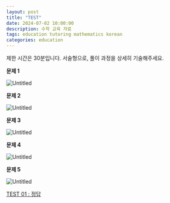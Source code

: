 ```yaml
---
layout: post
title: "TEST"
date: 2024-07-02 10:00:00
description: 수학 교육 자료
tags: education tutoring mathematics korean
categories: education
---
```



제한 시간은 30분입니다.
서술형으로, 풀이 과정을 상세히 기술해주세요.

**문제 1**

![Untitled](TEST%2001%20%EB%8F%84%ED%98%95%EC%9D%98%20%EB%8B%AE%EC%9D%8C%20161f0f24f93180d29f25c8f66c09ee22/Untitled.png)

**문제 2**

![Untitled](TEST%2001%20%EB%8F%84%ED%98%95%EC%9D%98%20%EB%8B%AE%EC%9D%8C%20161f0f24f93180d29f25c8f66c09ee22/Untitled%201.png)

**문제 3**

![Untitled](TEST%2001%20%EB%8F%84%ED%98%95%EC%9D%98%20%EB%8B%AE%EC%9D%8C%20161f0f24f93180d29f25c8f66c09ee22/Untitled%202.png)

**문제 4**

![Untitled](TEST%2001%20%EB%8F%84%ED%98%95%EC%9D%98%20%EB%8B%AE%EC%9D%8C%20161f0f24f93180d29f25c8f66c09ee22/Untitled%203.png)

**문제 5**

![Untitled](TEST%2001%20%EB%8F%84%ED%98%95%EC%9D%98%20%EB%8B%AE%EC%9D%8C%20161f0f24f93180d29f25c8f66c09ee22/Untitled%204.png)

[TEST 01 : 정답](TEST%2001%20%EB%8F%84%ED%98%95%EC%9D%98%20%EB%8B%AE%EC%9D%8C%20161f0f24f93180d29f25c8f66c09ee22/TEST%2001%20%EC%A0%95%EB%8B%B5%20161f0f24f931816aaf11fba168b9af13.md)